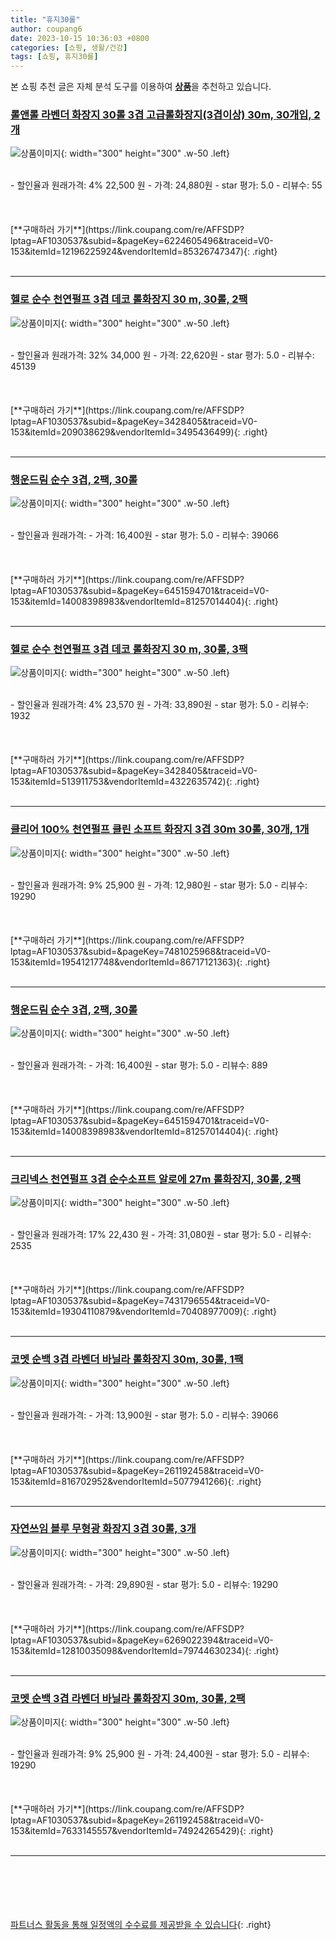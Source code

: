 ```yaml
---
title: "휴지30롤"
author: coupang6
date: 2023-10-15 10:36:03 +0800
categories: [쇼핑, 생활/건강]
tags: [쇼핑, 휴지30롤]
---
```


본 쇼핑 추천 글은 자체 분석 도구를 이용하여 [**상품**](https://link.coupang.com/a/bao1ui)을 추천하고 있습니다.

### [롤앤롤 라벤더 화장지 30롤 3겹 고급롤화장지(3겹이상) 30m, 30개입, 2개](https://link.coupang.com/re/AFFSDP?lptag=AF1030537&subid=&pageKey=6224605496&traceid=V0-153&itemId=12196225924&vendorItemId=85326747347)

![상품이미지](https://thumbnail10.coupangcdn.com/thumbnails/remote/230x230ex/image/vendor_inventory/44ed/d5f89068e3efe2aa8297321d07c31863f40f3ed39bed8cd1da57536f2da3.jpg){: width="300" height="300" .w-50 .left}


<br>
- 할인율과 원래가격: 4%  22,500   원
- 가격: 24,880원
- star 평가: 5.0
- 리뷰수: 55
<br>
<br>
<br>
<br>
[**구매하러 가기**](https://link.coupang.com/re/AFFSDP?lptag=AF1030537&subid=&pageKey=6224605496&traceid=V0-153&itemId=12196225924&vendorItemId=85326747347){: .right}
<br>
<br>

---

### [헬로 순수 천연펄프 3겹 데코 롤화장지 30 m, 30롤, 2팩](https://link.coupang.com/re/AFFSDP?lptag=AF1030537&subid=&pageKey=3428405&traceid=V0-153&itemId=209038629&vendorItemId=3495436499)

![상품이미지](https://thumbnail9.coupangcdn.com/thumbnails/remote/230x230ex/image/retail/images/7802388240625099-40a6a92f-9715-4be0-885e-1af356741d76.jpg){: width="300" height="300" .w-50 .left}


<br>
- 할인율과 원래가격: 32%  34,000   원
- 가격: 22,620원
- star 평가: 5.0
- 리뷰수: 45139
<br>
<br>
<br>
<br>
[**구매하러 가기**](https://link.coupang.com/re/AFFSDP?lptag=AF1030537&subid=&pageKey=3428405&traceid=V0-153&itemId=209038629&vendorItemId=3495436499){: .right}
<br>
<br>

---

### [행운드림 순수 3겹, 2팩, 30롤](https://link.coupang.com/re/AFFSDP?lptag=AF1030537&subid=&pageKey=6451594701&traceid=V0-153&itemId=14008398983&vendorItemId=81257014404)

![상품이미지](https://thumbnail8.coupangcdn.com/thumbnails/remote/230x230ex/image/vendor_inventory/db21/16b4d5263d9c0cb73406340cd90097af089c094a183b928c808be6d8f834.jpg){: width="300" height="300" .w-50 .left}


<br>
- 할인율과 원래가격: 
- 가격: 16,400원
- star 평가: 5.0
- 리뷰수: 39066
<br>
<br>
<br>
<br>
[**구매하러 가기**](https://link.coupang.com/re/AFFSDP?lptag=AF1030537&subid=&pageKey=6451594701&traceid=V0-153&itemId=14008398983&vendorItemId=81257014404){: .right}
<br>
<br>

---

### [헬로 순수 천연펄프 3겹 데코 롤화장지 30 m, 30롤, 3팩](https://link.coupang.com/re/AFFSDP?lptag=AF1030537&subid=&pageKey=3428405&traceid=V0-153&itemId=513911753&vendorItemId=4322635742)

![상품이미지](https://thumbnail10.coupangcdn.com/thumbnails/remote/230x230ex/image/retail/images/9440180077959741-8367a051-4349-4b2c-bada-ab8c37f935cb.jpg){: width="300" height="300" .w-50 .left}


<br>
- 할인율과 원래가격: 4%  23,570   원
- 가격: 33,890원
- star 평가: 5.0
- 리뷰수: 1932
<br>
<br>
<br>
<br>
[**구매하러 가기**](https://link.coupang.com/re/AFFSDP?lptag=AF1030537&subid=&pageKey=3428405&traceid=V0-153&itemId=513911753&vendorItemId=4322635742){: .right}
<br>
<br>

---

### [클리어 100% 천연펄프 클린 소프트 화장지 3겹 30m 30롤, 30개, 1개](https://link.coupang.com/re/AFFSDP?lptag=AF1030537&subid=&pageKey=7481025968&traceid=V0-153&itemId=19541217748&vendorItemId=86717121363)

![상품이미지](https://thumbnail8.coupangcdn.com/thumbnails/remote/230x230ex/image/vendor_inventory/8c44/a2085624bf369a46458be4ef92ad54f9050cf3657a6bb8f4c4cf27f3877f.jpg){: width="300" height="300" .w-50 .left}


<br>
- 할인율과 원래가격: 9%  25,900   원
- 가격: 12,980원
- star 평가: 5.0
- 리뷰수: 19290
<br>
<br>
<br>
<br>
[**구매하러 가기**](https://link.coupang.com/re/AFFSDP?lptag=AF1030537&subid=&pageKey=7481025968&traceid=V0-153&itemId=19541217748&vendorItemId=86717121363){: .right}
<br>
<br>

---

### [행운드림 순수 3겹, 2팩, 30롤](https://link.coupang.com/re/AFFSDP?lptag=AF1030537&subid=&pageKey=6451594701&traceid=V0-153&itemId=14008398983&vendorItemId=81257014404)

![상품이미지](https://thumbnail8.coupangcdn.com/thumbnails/remote/230x230ex/image/vendor_inventory/db21/16b4d5263d9c0cb73406340cd90097af089c094a183b928c808be6d8f834.jpg){: width="300" height="300" .w-50 .left}


<br>
- 할인율과 원래가격: 
- 가격: 16,400원
- star 평가: 5.0
- 리뷰수: 889
<br>
<br>
<br>
<br>
[**구매하러 가기**](https://link.coupang.com/re/AFFSDP?lptag=AF1030537&subid=&pageKey=6451594701&traceid=V0-153&itemId=14008398983&vendorItemId=81257014404){: .right}
<br>
<br>

---

### [크리넥스 천연펄프 3겹 순수소프트 알로에 27m 롤화장지, 30롤, 2팩](https://link.coupang.com/re/AFFSDP?lptag=AF1030537&subid=&pageKey=7431796554&traceid=V0-153&itemId=19304110879&vendorItemId=70408977009)

![상품이미지](https://thumbnail8.coupangcdn.com/thumbnails/remote/230x230ex/image/retail/images/4608755145972336-2928f51b-8898-45ce-a5d5-8eb682fbfb87.png){: width="300" height="300" .w-50 .left}


<br>
- 할인율과 원래가격: 17%  22,430   원
- 가격: 31,080원
- star 평가: 5.0
- 리뷰수: 2535
<br>
<br>
<br>
<br>
[**구매하러 가기**](https://link.coupang.com/re/AFFSDP?lptag=AF1030537&subid=&pageKey=7431796554&traceid=V0-153&itemId=19304110879&vendorItemId=70408977009){: .right}
<br>
<br>

---

### [코멧 순백 3겹 라벤더 바닐라 롤화장지 30m, 30롤, 1팩](https://link.coupang.com/re/AFFSDP?lptag=AF1030537&subid=&pageKey=261192458&traceid=V0-153&itemId=816702952&vendorItemId=5077941266)

![상품이미지](https://thumbnail7.coupangcdn.com/thumbnails/remote/230x230ex/image/retail/images/9832046468730-bf03a689-14e9-44b1-a27c-eeb3368b3856.jpg){: width="300" height="300" .w-50 .left}


<br>
- 할인율과 원래가격: 
- 가격: 13,900원
- star 평가: 5.0
- 리뷰수: 39066
<br>
<br>
<br>
<br>
[**구매하러 가기**](https://link.coupang.com/re/AFFSDP?lptag=AF1030537&subid=&pageKey=261192458&traceid=V0-153&itemId=816702952&vendorItemId=5077941266){: .right}
<br>
<br>

---

### [자연쓰임 블루 무형광 화장지 3겹 30롤, 3개](https://link.coupang.com/re/AFFSDP?lptag=AF1030537&subid=&pageKey=6269022394&traceid=V0-153&itemId=12810035098&vendorItemId=79744630234)

![상품이미지](https://thumbnail8.coupangcdn.com/thumbnails/remote/230x230ex/image/vendor_inventory/fdd2/2561c02809d79e8317954e028703f9a51fec46cbaa9399b8d663e1d30db4.jpg){: width="300" height="300" .w-50 .left}


<br>
- 할인율과 원래가격: 
- 가격: 29,890원
- star 평가: 5.0
- 리뷰수: 19290
<br>
<br>
<br>
<br>
[**구매하러 가기**](https://link.coupang.com/re/AFFSDP?lptag=AF1030537&subid=&pageKey=6269022394&traceid=V0-153&itemId=12810035098&vendorItemId=79744630234){: .right}
<br>
<br>

---

### [코멧 순백 3겹 라벤더 바닐라 롤화장지 30m, 30롤, 2팩](https://link.coupang.com/re/AFFSDP?lptag=AF1030537&subid=&pageKey=261192458&traceid=V0-153&itemId=7633145557&vendorItemId=74924265429)

![상품이미지](https://thumbnail10.coupangcdn.com/thumbnails/remote/230x230ex/image/retail/images/1366291716050152-151d7855-a82e-41d6-aa7b-706e6c7cce1a.jpg){: width="300" height="300" .w-50 .left}


<br>
- 할인율과 원래가격: 9%  25,900   원
- 가격: 24,400원
- star 평가: 5.0
- 리뷰수: 19290
<br>
<br>
<br>
<br>
[**구매하러 가기**](https://link.coupang.com/re/AFFSDP?lptag=AF1030537&subid=&pageKey=261192458&traceid=V0-153&itemId=7633145557&vendorItemId=74924265429){: .right}
<br>
<br>

---
<br><br><br><br><br> [파트너스 활동을 통해 일정액의 수수료를 제공받을 수 있습니다](https://link.coupang.com/a/bao1ui){: .right}